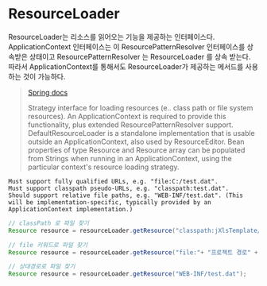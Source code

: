 # ResourceLoader

ResourceLoader는 리소스를 읽어오는 기능을 제공하는 인터페이스다. ApplicationContext 인터페이스는 이 ResourcePatternResolver 인터페이스를 상속받은 상태이고 ResourcePatternResolver 는 ResourceLoader 를 상속 받는다. 따라서 ApplicationContext를 통해서도 ResourceLoader가 제공하는 메서드를 사용하는 것이 가능하다.

> [Spring docs](https://docs.spring.io/spring-framework/docs/current/javadoc-api/org/springframework/core/io/ResourceLoader.html)
>
> Strategy interface for loading resources (e.. class path or file system resources). An ApplicationContext is required to provide this functionality, plus extended ResourcePatternResolver support.
DefaultResourceLoader is a standalone implementation that is usable outside an ApplicationContext, also used by ResourceEditor.
Bean properties of type Resource and Resource array can be populated from Strings when running in an ApplicationContext, using the particular context's resource loading strategy.

```
Must support fully qualified URLs, e.g. "file:C:/test.dat".
Must support classpath pseudo-URLs, e.g. "classpath:test.dat".
Should support relative file paths, e.g. "WEB-INF/test.dat". (This will be implementation-specific, typically provided by an ApplicationContext implementation.)
```

```java
// classPath 로 파일 찾기
Resource resource = resourceLoader.getResource("classpath:jXlsTemplate/survey.xlsx");

// file 키워드로 파일 찾기
Resource resource = resourceLoader.getResource("file:"+ "프로젝트 경로" + "/WEB-INF" + "파일경로");

// 상대경로로 파일 찾기
Resource resource = resourceLoader.getResource("WEB-INF/test.dat");
```
